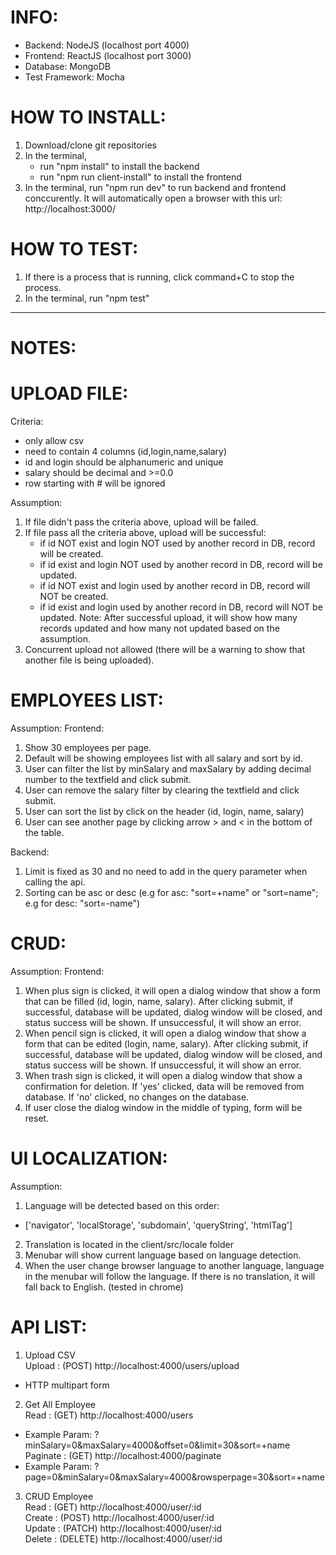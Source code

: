 INFO:
====
- Backend: NodeJS (localhost port 4000)
- Frontend: ReactJS (localhost port 3000)
- Database: MongoDB
- Test Framework: Mocha

HOW TO INSTALL:
====
1. Download/clone git repositories
2. In the terminal, 
   - run "npm install" to install the backend 
   - run "npm run client-install" to install the frontend
3. In the terminal, run "npm run dev" to run backend and frontend conccurently. It will automatically open a browser with this url: http://localhost:3000/

HOW TO TEST:
====
1. If there is a process that is running, click command+C to stop the process.
2. In the terminal, run "npm test"


----

NOTES:
====

UPLOAD FILE:
====
Criteria:
- only allow csv
- need to contain 4 columns (id,login,name,salary)
- id and login should be alphanumeric and unique
- salary should be decimal and >=0.0
- row starting with # will be ignored

Assumption: 
1. If file didn't pass the criteria above, upload will be failed.
2. If file pass all the criteria above, upload will be successful:
   - if id NOT exist and login NOT used by another record in DB, record will be created.
   - if id exist and login NOT used by another record in DB, record will be updated.
   - if id NOT exist and login used by another record in DB, record will NOT be created.
   - if id exist and login used by another record in DB, record will NOT be updated.
   Note: After successful upload, it will show how many records updated and how many not updated based on the assumption.
3. Concurrent upload not allowed (there will be a warning to show that another file is being uploaded).


EMPLOYEES LIST:
====
Assumption:
Frontend:
1. Show 30 employees per page.
2. Default will be showing employees list with all salary and sort by id.
3. User can filter the list by minSalary and maxSalary by adding decimal number to the textfield and click submit.
4. User can remove the salary filter by clearing the textfield and click submit.
5. User can sort the list by click on the header (id, login, name, salary)
6. User can see another page by clicking arrow > and < in the bottom of the table.

Backend:
1. Limit is fixed as 30 and no need to add in the query parameter when calling the api.
2. Sorting can be asc or desc (e.g for asc: "sort=+name" or "sort=name"; e.g for desc: "sort=-name")


CRUD:
====
Assumption:
Frontend:
1. When plus sign is clicked, it will open a dialog window that show a form that can be filled (id, login, name, salary). After clicking submit, if successful, database will be updated, dialog window will be closed, and status success will be shown. If unsuccessful, it will show an error.
2. When pencil sign is clicked, it will open a dialog window that show a form that can be edited (login, name, salary). After clicking submit, if successful, database will be updated, dialog window will be closed, and status success will be shown. If unsuccessful, it will show an error.
3. When trash sign is clicked, it will open a dialog window that show a confirmation for deletion. If 'yes' clicked, data will be removed from database. If 'no' clicked, no changes on the database.
4. If user close the dialog window in the middle of typing, form will be reset.


UI LOCALIZATION:
====
Assumption: 
1. Language will be detected based on this order:
- ['navigator', 'localStorage', 'subdomain', 'queryString', 'htmlTag']
2. Translation is located in the client/src/locale folder
3. Menubar will show current language based on language detection.
4. When the user change browser language to another language, language in the menubar will follow the language. If there is no translation, it will fall back to English. (tested in chrome)


API LIST:
====
1. Upload CSV  
Upload   : (POST) http://localhost:4000/users/upload  
- HTTP multipart form

2. Get All Employee  
Read     : (GET) http://localhost:4000/users  
- Example Param: ?minSalary=0&maxSalary=4000&offset=0&limit=30&sort=+name  
Paginate : (GET) http://localhost:4000/paginate  
- Example Param: ?page=0&minSalary=0&maxSalary=4000&rowsperpage=30&sort=+name

3. CRUD Employee  
Read     : (GET) http://localhost:4000/user/:id  
Create   : (POST) http://localhost:4000/user/:id  
Update   : (PATCH) http://localhost:4000/user/:id  
Delete   : (DELETE) http://localhost:4000/user/:id  
